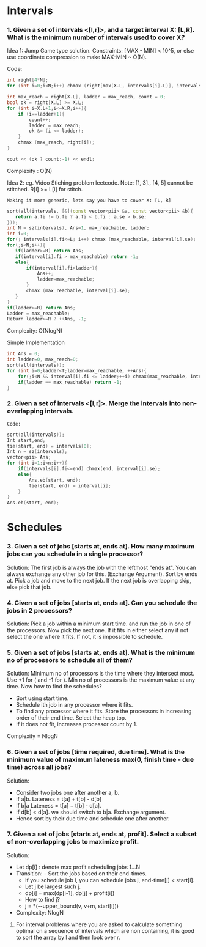 # Intervals

### 1. Given a set of intervals <[l,r]>, and a target interval X: [L,R]. What is the minimum number of intervals used to cover X?

Idea 1: Jump Game type solution. Constraints: [MAX - MIN] < 10^5, or else use coordinate compression to make MAX-MIN ~ O(N).

Code: 

```cpp
int right[4*N];
for (int i=0;i<N;i++) chmax (right[max(X.L, intervals[i].L)], intervals[i].R);

int max_reach = right[X.L], ladder = max_reach, count = 0; 
bool ok = right[X.L] >= X.L; 
for (int i=X.L+1;i<=X.R;i++){
	if (i==ladder+1){
		count++; 
		ladder = max_reach; 	
		ok &= (i <= ladder);
	}
	chmax (max_reach, right[i]); 
}

cout << (ok ? count:-1) << endl;  
```

Complexity : O(N) 

Idea 2: eg. Video Stiching problem leetcode. 
	Note: [1, 3]., [4, 5] cannot be stitched. R[i] >= L[i] for stitch. 

	Making it more generic, lets say you have to cover X: [L, R]
 
 ```cpp
sort(all(intervals, [&](const vector<pii> &a, const vector<pii> &b){
	return a.fi != b.fi ? a.fi < b.fi : a.se > b.se; 
}));
int N = sz(intervals), Ans=1, max_reachable, ladder;
int i=0;
for(; intervals[i].fi<=L; i++) chmax (max_reachable, interval[i].se); 
for(;i<N;i++){
	if(ladder>=R) return Ans; 
	if(interval[i].fi > max_reachable) return -1; 
	else{
		if(interval[i].fi>ladder){
			Ans++;
			ladder=max_reachable; 
		}
		chmax (max_reachable, interval[i].se); 
	}
}
if(ladder>=R) return Ans; 
Ladder = max_reachable; 
Return ladder>=R ? ++Ans, -1; 
```

Complexity: O(NlogN)

Simple Implementation

```cpp
int Ans = 0;
int ladder=0, max_reach=0;
sort(all(intervals));
for (int i=0;ladder<T;ladder=max_reachable, ++Ans){
	for(;i<N && interval[i].fi <= ladder;++i) chmax(max_reachable, interval[i].se);
	if(ladder == max_reachable) return -1;
}
``` 
	
### 2. Given a set of intervals <[l,r]>. Merge the intervals into non-overlapping intervals. 

	Code: 
```cpp
sort(all(intervals));
Int start,end; 
tie(start, end) = intervals[0];
Int n = sz(intervals);
vector<pii> Ans;  
for (int i=1;i<n;i++){
	if(intervals[i].fi<=end) chmax(end, interval[i].se);
	else{
		Ans.eb(start, end);
		tie(start, end) = interval[i]; 
	}
}
Ans.eb(start, end); 		
```
# Schedules

### 3. Given a set of jobs [starts at, ends at]. How many maximum jobs can you schedule in a single processor?  


Solution: The first job is always the job with the leftmost "ends at". You can always exchange any other job for this. (Exchange Argument). 
Sort by ends at. Pick a job and move to the next job. If the next job is overlapping skip, else pick that job.  

### 4. Given a set of jobs [starts at, ends at]. Can you schedule the jobs in 2 processors?

Solution: Pick a job within a minimum start time. and run the job in one of the processors. Now pick the next one. If it fits in either select any if not select the one where it fits. If not, it is impossible to schedule.  

### 5. Given a set of jobs [starts at, ends at]. What is the minimum no of processors to schedule all of them? 

Solution: Minimum no of processors is the time where they intersect most. Use +1 for ( and -1 for ). Min no of processors is the maximum value at any time.
Now how to find the schedules? 

- Sort using start time.
- Schedule ith job in any processor where it fits.
- To find any processor where it fits. Store the processors in increasing order of their end time. Select the heap top.  
- If it does not fit, increases processor count by 1. 

Complexity = NlogN 

### 6. Given a set of jobs [time required, due time]. What is the minimum value of maximum lateness max(0, finish time - due time) across all jobs? 

Solution: 

- Consider two jobs one after another a, b.
- If a|b. Lateness = t[a] + t[b] - d[b]
- If b|a Lateness = t[a] + t[b] - d[a].
- If d[b] < d[a]. we should switch to b|a. Exchange argument.
- Hence sort by their due time and schedule one after another.

### 7. Given a set of jobs [starts at, ends at, profit]. Select a subset of non-overlapping jobs to maximize profit. 

Solution:

- Let dp[i] : denote max profit scheduling jobs 1...N
- Transition:
    	- Sort the jobs based on their end-times.
	- If you schedule job i, you can schedule jobs j, end-time[j] < start[i].
   	- Let j be largest such j.
   	- dp[i] = max(dp[i-1], dp[j] + profit[i])
   	- How to find j?
   	- j = *(--upper_bound(v, v+m, start[i]))
- Complexity: NlogN

1. For interval problems where you are asked to calculate something optimal on a sequence of intervals which are non containing, it is good to sort the array by l and then look over r. 
